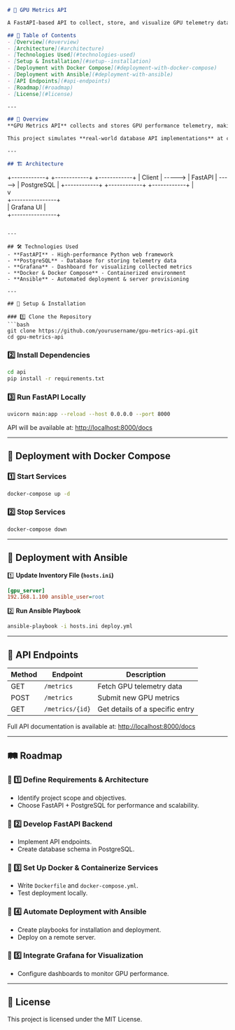 ```markdown
# 🚀 GPU Metrics API

A FastAPI-based API to collect, store, and visualize GPU telemetry data using **PostgreSQL** and **Grafana**.

## 📖 Table of Contents
- [Overview](#overview)
- [Architecture](#architecture)
- [Technologies Used](#technologies-used)
- [Setup & Installation](#setup--installation)
- [Deployment with Docker Compose](#deployment-with-docker-compose)
- [Deployment with Ansible](#deployment-with-ansible)
- [API Endpoints](#api-endpoints)
- [Roadmap](#roadmap)
- [License](#license)

---

## 📌 Overview
**GPU Metrics API** collects and stores GPU performance telemetry, making it available through a REST API. The stored data is visualized using **Grafana**, and the system is designed to be scalable and easily deployable via **Docker Compose** or **Ansible**.

This project simulates **real-world database API implementations** at companies like NVIDIA.

---

## 🏗 Architecture
```
+------------+        +------------+        +------------+
|   Client   | -----> |   FastAPI  | -----> | PostgreSQL |
+------------+        +------------+        +------------+
                                |               
                                v              
                        +----------------+    
                        |   Grafana UI   |    
                        +----------------+    
```

---

## 🛠 Technologies Used
- **FastAPI** - High-performance Python web framework
- **PostgreSQL** - Database for storing telemetry data
- **Grafana** - Dashboard for visualizing collected metrics
- **Docker & Docker Compose** - Containerized environment
- **Ansible** - Automated deployment & server provisioning

---

## 🚀 Setup & Installation

### 1️⃣ Clone the Repository
```bash
git clone https://github.com/yourusername/gpu-metrics-api.git
cd gpu-metrics-api
```

### 2️⃣ Install Dependencies
```bash
cd api
pip install -r requirements.txt
```

### 3️⃣ Run FastAPI Locally
```bash
uvicorn main:app --reload --host 0.0.0.0 --port 8000
```

API will be available at: [http://localhost:8000/docs](http://localhost:8000/docs)

---

## 🐳 Deployment with Docker Compose
### 1️⃣ Start Services
```bash
docker-compose up -d
```

### 2️⃣ Stop Services
```bash
docker-compose down
```

---

## 🤖 Deployment with Ansible
1️⃣ **Update Inventory File (`hosts.ini`)**
```ini
[gpu_server]
192.168.1.100 ansible_user=root
```

2️⃣ **Run Ansible Playbook**
```bash
ansible-playbook -i hosts.ini deploy.yml
```

---

## 🔗 API Endpoints
| Method | Endpoint          | Description                     |
|--------|------------------|---------------------------------|
| GET    | `/metrics`       | Fetch GPU telemetry data       |
| POST   | `/metrics`       | Submit new GPU metrics         |
| GET    | `/metrics/{id}`  | Get details of a specific entry |

Full API documentation is available at: [http://localhost:8000/docs](http://localhost:8000/docs)

---

## 🛤 Roadmap
### 🔹 1️⃣ Define Requirements & Architecture
- Identify project scope and objectives.
- Choose FastAPI + PostgreSQL for performance and scalability.

### 🔹 2️⃣ Develop FastAPI Backend
- Implement API endpoints.
- Create database schema in PostgreSQL.

### 🔹 3️⃣ Set Up Docker & Containerize Services
- Write `Dockerfile` and `docker-compose.yml`.
- Test deployment locally.

### 🔹 4️⃣ Automate Deployment with Ansible
- Create playbooks for installation and deployment.
- Deploy on a remote server.

### 🔹 5️⃣ Integrate Grafana for Visualization
- Configure dashboards to monitor GPU performance.

---

## 📜 License
This project is licensed under the MIT License.
```


